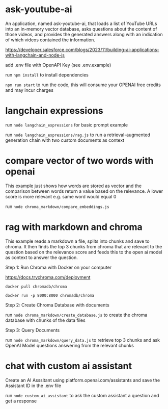# ask-youtube-ai
An application, named ask-youtube-ai, that loads a list of YouTube URLs into an in-memory vector database, asks questions about the content of those videos, and provides the generated answers along with an indication of which videos contained the information.

https://developer.salesforce.com/blogs/2023/11/building-ai-applications-with-langchain-and-node-js

add .env file with OpenAPI Key (see .env.example)

run `npm install` to install dependencies

`npm run start` to run the code, this will consume your OPENAI free credits and may incur charges


# langchain expressions

run `node langchain_expressions` for basic prompt example

run `node langchain_expressions/rag.js` to run a retrieval-augmented generation chain with two custom documents as context


# compare vector of two words with openai

This example just shows how words are stored as vector and the comparison between words return a value based on the relevance.  A lower score is more relevant e.g. same word would equal 0

run `node chroma_markdown/compare_embeddings.js`


# rag with markdown and chroma 

This example reads a markdown a file, splits into chunks and save to chroma. It then finds the top 3 chunks from chroma that are relevant to the question based on the relevance score and feeds this to the open ai model as context to answer the question.


Step 1: Run Chroma with Docker on your computer

https://docs.trychroma.com/deployment

`docker pull chromadb/chroma`

`docker run -p 8000:8000 chromadb/chroma`

Step 2: Create Chroma Database with documents

run `node chroma_markdown/create_database.js` to create the chroma database with chunks of the data files

Step 3: Query Documents

run `node chroma_markdown/query_data.js` to retrieve top 3 chunks and ask OpenAI Model questions answering from the relevant chunks


# chat with custom ai assistant 

Create an AI Asssitant using platform.openai.com/assistants and save the Assistant ID in the .env file

run `node custom_ai_assistant` to ask the custom assistant a question and get a response